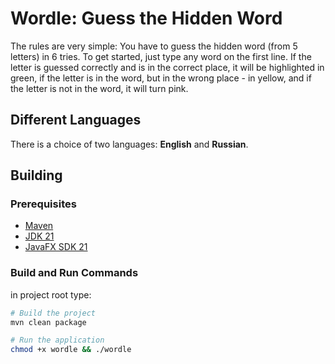 # Wordle: Guess the Hidden Word
The rules are very simple: You have to guess the hidden word (from 5 letters) in 6 tries. To get started, just type any word on the first line. If the letter is guessed correctly and is in the correct place, it will be highlighted in green, if the letter is in the word, but in the wrong place - in yellow, and if the letter is not in the word, it will turn pink.
## Different Languages
There is a choice of two languages: **English** and **Russian**.

## Building

### Prerequisites
- [Maven](https://maven.apache.org/download.cgi)
- [JDK 21](https://adoptium.net/temurin/releases/?package=jdk&arch=any&os=any) 
- [JavaFX SDK 21](https://gluonhq.com/products/javafx/)

### Build and Run Commands
in project root type:
```bash
# Build the project
mvn clean package

# Run the application
chmod +x wordle && ./wordle
```
